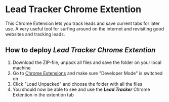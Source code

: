 # Lead Tracker Chrome Extention
This Chrome Extension lets you track leads and save current tabs for later use. A very useful tool for surfing around on the internet and revisiting good websites and tracking leads. 

## How to deploy ***Lead Tracker Chrome Extention***
1. Download the ZIP-file, unpack all files and save the folder on your local machine
2. Go to [Chrome Extensions](chrome://extensions/) and make sure "Developer Mode" is switched on
3. Click "Load Unpacked" and choose the folder with all the files
4. You should now be able to see and use the ***Lead Tracker*** Chrome Extention in the extention tab

